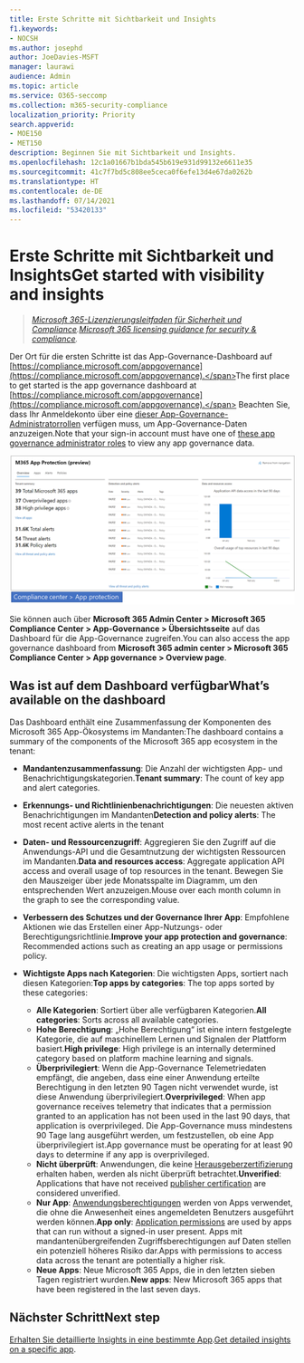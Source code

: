 ```yaml
---
title: Erste Schritte mit Sichtbarkeit und Insights
f1.keywords:
- NOCSH
ms.author: josephd
author: JoeDavies-MSFT
manager: laurawi
audience: Admin
ms.topic: article
ms.service: O365-seccomp
ms.collection: m365-security-compliance
localization_priority: Priority
search.appverid:
- MOE150
- MET150
description: Beginnen Sie mit Sichtbarkeit und Insights.
ms.openlocfilehash: 12c1a01667b1bda545b619e931d99132e6611e35
ms.sourcegitcommit: 41c7f7bd5c808ee5ceca0f6efe13d4e67da0262b
ms.translationtype: HT
ms.contentlocale: de-DE
ms.lasthandoff: 07/14/2021
ms.locfileid: "53420133"
---
```

# <a name="get-started-with-visibility-and-insights"></a><span data-ttu-id="d7ddd-103">Erste Schritte mit Sichtbarkeit und Insights</span><span class="sxs-lookup"><span data-stu-id="d7ddd-103">Get started with visibility and insights</span></span>

><span data-ttu-id="d7ddd-104">*[Microsoft 365-Lizenzierungsleitfaden für Sicherheit und Compliance](https://aka.ms/ComplianceSD).*</span><span class="sxs-lookup"><span data-stu-id="d7ddd-104">*[Microsoft 365 licensing guidance for security & compliance](https://aka.ms/ComplianceSD).*</span></span>

<span data-ttu-id="d7ddd-105">Der Ort für die ersten Schritte ist das App-Governance-Dashboard auf [https://compliance.microsoft.com/appgovernance](https://compliance.microsoft.com/appgovernance).</span><span class="sxs-lookup"><span data-stu-id="d7ddd-105">The first place to get started is the app governance dashboard at [https://compliance.microsoft.com/appgovernance](https://compliance.microsoft.com/appgovernance).</span></span> <span data-ttu-id="d7ddd-106">Beachten Sie, dass Ihr Anmeldekonto über eine [dieser App-Governance-Administratorrollen](app-governance-get-started.md#administrator-roles) verfügen muss, um App-Governance-Daten anzuzeigen.</span><span class="sxs-lookup"><span data-stu-id="d7ddd-106">Note that your sign-in account must have one of [these app governance administrator roles](app-governance-get-started.md#administrator-roles) to view any app governance data.</span></span>

![Die Übersichtsseite der App-Governance im Microsoft 365 Compliance Center](..\media\manage-app-protection-governance\mapg-cc-overview.png)

<span data-ttu-id="d7ddd-108">Sie können auch über **Microsoft 365 Admin Center > Microsoft 365 Compliance Center > App-Governance > Übersichtsseite** auf das Dashboard für die App-Governance zugreifen.</span><span class="sxs-lookup"><span data-stu-id="d7ddd-108">You can also access the app governance dashboard from **Microsoft 365 admin center > Microsoft 365 Compliance Center > App governance > Overview page**.</span></span>

## <a name="whats-available-on-the-dashboard"></a><span data-ttu-id="d7ddd-109">Was ist auf dem Dashboard verfügbar</span><span class="sxs-lookup"><span data-stu-id="d7ddd-109">What’s available on the dashboard</span></span>

<span data-ttu-id="d7ddd-110">Das Dashboard enthält eine Zusammenfassung der Komponenten des Microsoft 365 App-Ökosystems im Mandanten:</span><span class="sxs-lookup"><span data-stu-id="d7ddd-110">The dashboard contains a summary of the components of the Microsoft 365 app ecosystem in the tenant:</span></span>

- <span data-ttu-id="d7ddd-111">**Mandantenzusammenfassung**: Die Anzahl der wichtigsten App- und Benachrichtigungskategorien.</span><span class="sxs-lookup"><span data-stu-id="d7ddd-111">**Tenant summary**: The count of key app and alert categories.</span></span>
- <span data-ttu-id="d7ddd-112">**Erkennungs- und Richtlinienbenachrichtigungen**: Die neuesten aktiven Benachrichtigungen im Mandanten</span><span class="sxs-lookup"><span data-stu-id="d7ddd-112">**Detection and policy alerts**: The most recent active alerts in the tenant</span></span>
- <span data-ttu-id="d7ddd-113">**Daten- und Ressourcenzugriff**: Aggregieren Sie den Zugriff auf die Anwendungs-API und die Gesamtnutzung der wichtigsten Ressourcen im Mandanten.</span><span class="sxs-lookup"><span data-stu-id="d7ddd-113">**Data and resources access**: Aggregate application API access and overall usage of top resources in the tenant.</span></span> <span data-ttu-id="d7ddd-114">Bewegen Sie den Mauszeiger über jede Monatsspalte im Diagramm, um den entsprechenden Wert anzuzeigen.</span><span class="sxs-lookup"><span data-stu-id="d7ddd-114">Mouse over each month column in the graph to see the corresponding value.</span></span>
- <span data-ttu-id="d7ddd-115">**Verbessern des Schutzes und der Governance Ihrer App**: Empfohlene Aktionen wie das Erstellen einer App-Nutzungs- oder Berechtigungsrichtlinie.</span><span class="sxs-lookup"><span data-stu-id="d7ddd-115">**Improve your app protection and governance**: Recommended actions such as creating an app usage or permissions policy.</span></span>
- <span data-ttu-id="d7ddd-116">**Wichtigste Apps nach Kategorien**: Die wichtigsten Apps, sortiert nach diesen Kategorien:</span><span class="sxs-lookup"><span data-stu-id="d7ddd-116">**Top apps by categories**: The top apps sorted by these categories:</span></span>
  
  - <span data-ttu-id="d7ddd-117">**Alle Kategorien**: Sortiert über alle verfügbaren Kategorien.</span><span class="sxs-lookup"><span data-stu-id="d7ddd-117">**All categories**: Sorts across all available categories.</span></span>
  - <span data-ttu-id="d7ddd-118">**Hohe Berechtigung**: „Hohe Berechtigung“ ist eine intern festgelegte Kategorie, die auf maschinellem Lernen und Signalen der Plattform basiert.</span><span class="sxs-lookup"><span data-stu-id="d7ddd-118">**High privilege**: High privilege is an internally determined category based on platform machine learning and signals.</span></span>
  - <span data-ttu-id="d7ddd-119">**Überprivilegiert**: Wenn die App-Governance Telemetriedaten empfängt, die angeben, dass eine einer Anwendung erteilte Berechtigung in den letzten 90 Tagen nicht verwendet wurde, ist diese Anwendung überprivilegiert.</span><span class="sxs-lookup"><span data-stu-id="d7ddd-119">**Overprivileged**: When app governance receives telemetry that indicates that a permission granted to an application has not been used in the last 90 days, that application is overprivileged.</span></span> <span data-ttu-id="d7ddd-120">Die App-Governance muss mindestens 90 Tage lang ausgeführt werden, um festzustellen, ob eine App überprivilegiert ist.</span><span class="sxs-lookup"><span data-stu-id="d7ddd-120">App governance must be operating for at least 90 days to determine if any app is overprivileged.</span></span>  
  - <span data-ttu-id="d7ddd-121">**Nicht überprüft**: Anwendungen, die keine [Herausgeberzertifizierung](https://docs.microsoft.com/azure/active-directory/develop/publisher-verification-overview) erhalten haben, werden als nicht überprüft betrachtet.</span><span class="sxs-lookup"><span data-stu-id="d7ddd-121">**Unverified**: Applications that have not received [publisher certification](https://docs.microsoft.com/azure/active-directory/develop/publisher-verification-overview) are considered unverified.</span></span>
  - <span data-ttu-id="d7ddd-122">**Nur App**: [Anwendungsberechtigungen](https://docs.microsoft.com/azure/active-directory/develop/v2-permissions-and-consent#permission-types) werden von Apps verwendet, die ohne die Anwesenheit eines angemeldeten Benutzers ausgeführt werden können.</span><span class="sxs-lookup"><span data-stu-id="d7ddd-122">**App only**: [Application permissions](https://docs.microsoft.com/azure/active-directory/develop/v2-permissions-and-consent#permission-types) are used by apps that can run without a signed-in user present.</span></span> <span data-ttu-id="d7ddd-123">Apps mit mandantenübergreifenden Zugriffsberechtigungen auf Daten stellen ein potenziell höheres Risiko dar.</span><span class="sxs-lookup"><span data-stu-id="d7ddd-123">Apps with permissions to access data across the tenant are potentially a higher risk.</span></span>
  - <span data-ttu-id="d7ddd-124">**Neue Apps**: Neue Microsoft 365 Apps, die in den letzten sieben Tagen registriert wurden.</span><span class="sxs-lookup"><span data-stu-id="d7ddd-124">**New apps**: New Microsoft 365 apps that have been registered in the last seven days.</span></span>  

## <a name="next-step"></a><span data-ttu-id="d7ddd-125">Nächster Schritt</span><span class="sxs-lookup"><span data-stu-id="d7ddd-125">Next step</span></span>

<span data-ttu-id="d7ddd-126">[Erhalten Sie detaillierte Insights in eine bestimmte App](app-governance-visibility-insights-view-apps.md).</span><span class="sxs-lookup"><span data-stu-id="d7ddd-126">[Get detailed insights on a specific app](app-governance-visibility-insights-view-apps.md).</span></span>
